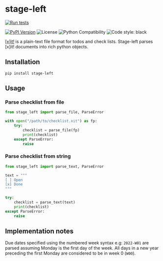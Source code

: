 # stage-left

[![Run tests](https://github.com/chris48s/stage-left/actions/workflows/test.yml/badge.svg?branch=master)](https://github.com/chris48s/stage-left/actions/workflows/test.yml)
<!-- TODO: codecov badge -->
[![PyPI Version](https://img.shields.io/pypi/v/stage-left.svg)](https://pypi.org/project/stage-left/)
![License](https://img.shields.io/pypi/l/stage-left.svg)
![Python Compatibility](https://img.shields.io/badge/dynamic/json?query=info.requires_python&label=python&url=https%3A%2F%2Fpypi.org%2Fpypi%2Fstage-left%2Fjson)
![Code style: black](https://img.shields.io/badge/code%20style-black-000000.svg)

[[x]it!](https://xit.jotaen.net/) is a plain-text file format for todos and check lists. Stage-left parses [x]it! documents into rich python objects.

## Installation

```
pip install stage-left
```

## Usage

### Parse checklist from file

```py
from stage_left import parse_file, ParseError

with open("/path/to/checklist.xit") as fp:
    try:
        checklist = parse_file(fp)
        print(checklist)
    except ParseError:
        raise
```

### Parse checklist from string

```py
from stage_left import parse_text, ParseError

text = """
[ ] Open
[x] Done
"""

try:
    checklist = parse_text(text)
    print(checklist)
except ParseError:
    raise
```

## Implementation notes

Due dates specified using the numbered week syntax e.g: `2022-W01` are parsed assuming Monday is the first day of the week. All days in a new year preceding the first Monday are considered to be in week 0 (`W00`).
